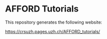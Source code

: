 # AFFORD Tutorials
This repository generates the following website: 

https://crsuzh.pages.uzh.ch/AFFORD_tutorials/
